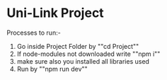 # Uni-Link Project
Processes to run:-
1) Go inside Project Folder by ""cd Project""
2) If node-modules not downloaded write ""npm i""
3) make sure also you installed all libraries used  
4) Run by ""npm run dev""
